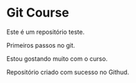 # Git Course #

Este é um repositório teste.

Primeiros passos no git.

Estou gostando muito com o curso.

Repositório criado com sucesso no Githud.

